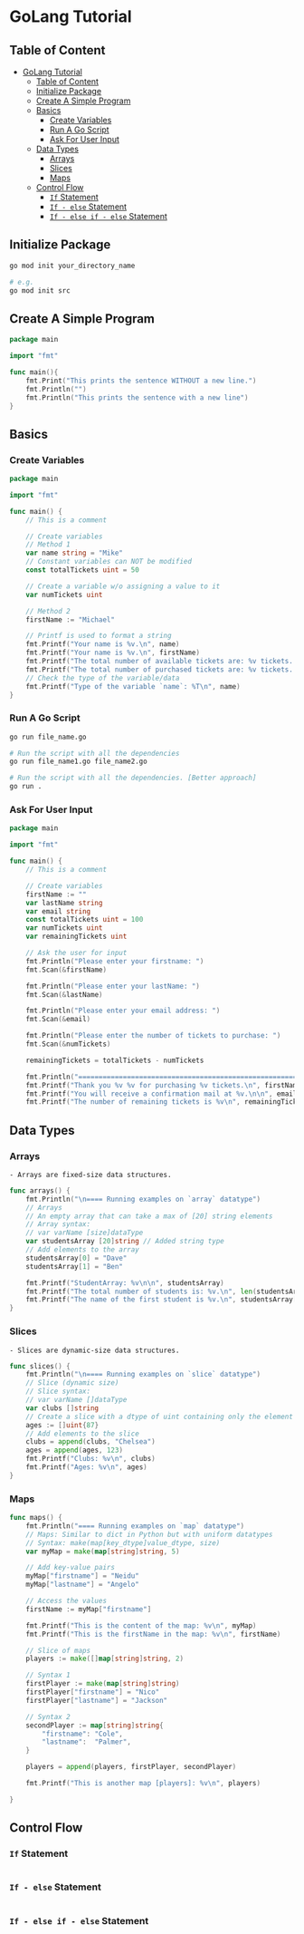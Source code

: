 # GoLang Tutorial

## Table of Content

- [GoLang Tutorial](#golang-tutorial)
  - [Table of Content](#table-of-content)
  - [Initialize Package](#initialize-package)
  - [Create A Simple Program](#create-a-simple-program)
  - [Basics](#basics)
    - [Create Variables](#create-variables)
    - [Run A Go Script](#run-a-go-script)
    - [Ask For User Input](#ask-for-user-input)
  - [Data Types](#data-types)
    - [Arrays](#arrays)
    - [Slices](#slices)
    - [Maps](#maps)
  - [Control Flow](#control-flow)
    - [`If` Statement](#if-statement)
    - [`If - else` Statement](#if---else-statement)
    - [`If - else if - else` Statement](#if---else-if---else-statement)

## Initialize Package

```sh
go mod init your_directory_name

# e.g.
go mod init src
```

## Create A Simple Program

```go
package main

import "fmt"

func main(){
    fmt.Print("This prints the sentence WITHOUT a new line.")
    fmt.Println("")
    fmt.Println("This prints the sentence with a new line")
}
```

## Basics

### Create Variables

```go
package main

import "fmt"

func main() {
    // This is a comment

    // Create variables
    // Method 1
    var name string = "Mike"
    // Constant variables can NOT be modified
    const totalTickets uint = 50

    // Create a variable w/o assigning a value to it
    var numTickets uint

    // Method 2
    firstName := "Michael"

    // Printf is used to format a string
    fmt.Printf("Your name is %v.\n", name)
    fmt.Printf("Your name is %v.\n", firstName)
    fmt.Printf("The total number of available tickets are: %v tickets. \n", totalTickets)
    fmt.Printf("The total number of purchased tickets are: %v tickets. \n", numTickets)
    // Check the type of the variable/data
    fmt.Printf("Type of the variable `name`: %T\n", name)
}
```

### Run A Go Script

```bash
go run file_name.go

# Run the script with all the dependencies
go run file_name1.go file_name2.go

# Run the script with all the dependencies. [Better approach]
go run .
```

### Ask For User Input

```go
package main

import "fmt"

func main() {
    // This is a comment

    // Create variables
    firstName := ""
    var lastName string
    var email string
    const totalTickets uint = 100
    var numTickets uint
    var remainingTickets uint

    // Ask the user for input
    fmt.Println("Please enter your firstname: ")
    fmt.Scan(&firstName)

    fmt.Println("Please enter your lastName: ")
    fmt.Scan(&lastName)

    fmt.Println("Please enter your email address: ")
    fmt.Scan(&email)

    fmt.Println("Please enter the number of tickets to purchase: ")
    fmt.Scan(&numTickets)

    remainingTickets = totalTickets - numTickets

    fmt.Println("=====================================================================================")
    fmt.Printf("Thank you %v %v for purchasing %v tickets.\n", firstName, lastName, numTickets)
    fmt.Printf("You will receive a confirmation mail at %v.\n\n", email)
    fmt.Printf("The number of remaining tickets is %v\n", remainingTickets)
```

## Data Types

### Arrays

```text
- Arrays are fixed-size data structures.
```

```go
func arrays() {
    fmt.Println("\n==== Running examples on `array` datatype")
    // Arrays
    // An empty array that can take a max of [20] string elements
    // Array syntax:
    // var varName [size]dataType
    var studentsArray [20]string // Added string type
    // Add elements to the array
    studentsArray[0] = "Dave"
    studentsArray[1] = "Ben"

    fmt.Printf("StudentArray: %v\n\n", studentsArray)
    fmt.Printf("The total number of students is: %v.\n", len(studentsArray))
    fmt.Printf("The name of the first student is %v.\n", studentsArray[0])
}
```

### Slices

```text
- Slices are dynamic-size data structures.
```

```go
func slices() {
    fmt.Println("\n==== Running examples on `slice` datatype")
    // Slice (dynamic size)
    // Slice syntax:
    // var varName []dataType
    var clubs []string
    // Create a slice with a dtype of uint containing only the element 87
    ages := []uint{87}
    // Add elements to the slice
    clubs = append(clubs, "Chelsea")
    ages = append(ages, 123)
    fmt.Printf("Clubs: %v\n", clubs)
    fmt.Printf("Ages: %v\n", ages)
}
```

### Maps

```go
func maps() {
    fmt.Println("==== Running examples on `map` datatype")
    // Maps: Similar to dict in Python but with uniform datatypes
    // Syntax: make(map[key_dtype]value_dtype, size)
    var myMap = make(map[string]string, 5)

    // Add key-value pairs
    myMap["firstname"] = "Neidu"
    myMap["lastname"] = "Angelo"

    // Access the values
    firstName := myMap["firstname"]

    fmt.Printf("This is the content of the map: %v\n", myMap)
    fmt.Printf("This is the firstName in the map: %v\n", firstName)

    // Slice of maps
    players := make([]map[string]string, 2)

    // Syntax 1
    firstPlayer := make(map[string]string)
    firstPlayer["firstname"] = "Nico"
    firstPlayer["lastname"] = "Jackson"

    // Syntax 2
    secondPlayer := map[string]string{
        "firstname": "Cole",
        "lastname":  "Palmer",
    }

    players = append(players, firstPlayer, secondPlayer)

    fmt.Printf("This is another map [players]: %v\n", players)

}
```

## Control Flow

### `If` Statement

```go

```

### `If - else` Statement

```go

```

### `If - else if - else` Statement

```go

```
